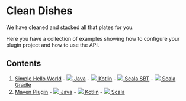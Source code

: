 Clean Dishes
============
We have cleaned and stacked all that plates for you.
 
Here you have a collection of examples showing how to configure your plugin project and how to use the API.

Contents
--------
1. [Simple Hello World][001] - [![][j] Java][001 J] - [![][k] Kotlin][001 K] - [![][s] Scala SBT][001 S SBT] - [![][s] Scala Gradle][001 S G]
2. [Maven Plugin][002] - [![][j] Java][002 J] - [![][k] Kotlin][002 K] - [![][s] Scala][002 S]
 
[002]: 002%20MavenPlugin
[002 K]: 002%20MavenPlugin/Kotlin
[002 J]: 002%20MavenPlugin/Java
[002 S]: 002%20MavenPlugin/Scala

[001]: 001%20Simple%20Hello%20World
[001 J]: 001%20Simple%20Hello%20World/Java
[001 K]: 001%20Simple%20Hello%20World/Kotlin
[001 S SBT]: 001%20Simple%20Hello%20World/Scala/SBT
[001 S G]: 001%20Simple%20Hello%20World/Scala/Gradle

[j]: icons/java.png ""
[k]: icons/kotlin.png ""
[s]: icons/scala.png ""
